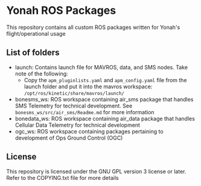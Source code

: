 # Yonah ROS Packages	

 This repository contains all custom ROS packages written for Yonah's flight/operational usage	

 ## List of folders	

* launch: Contains launch file for MAVROS, data, and SMS nodes. Take note of the following:
    * Copy the `apm_pluginlists.yaml` and `apm_config.yaml` file from the launch folder and put it into the mavros workspace: `/opt/ros/kinetic/share/mavros/launch/`
* bonesms_ws: ROS workspace containing air_sms package that handles SMS Telemetry for technical development. See `bonesms_ws/src/air_sms/Readme.md` for more information
* bonedata_ws: ROS workspace containing air_data package that handles Cellular Data Telemetry for technical development
* ogc_ws: ROS workspace containing packages pertaining to development of Ops Ground Control (OGC)

## License

This repository is licensed under the GNU GPL version 3 license or later. Refer to the COPYING.txt file for more details